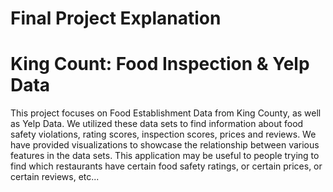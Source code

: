 # Final Project Explanation
# King Count: Food Inspection & Yelp Data
This project focuses on Food Establishment Data from King County, as well as
Yelp Data.
We utilized these data sets to find information about food safety violations,
rating scores, inspection scores, prices and reviews. We have provided
visualizations to showcase the relationship between various features in the
data sets. This application may be useful to people trying to find which
restaurants have certain food safety ratings, or certain prices, or certain
reviews, etc... 
